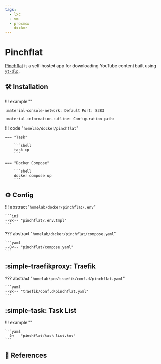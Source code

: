 ```yaml
---
tags:
  - lxc
  - vm
  - proxmox
  - docker
---
```

# Pinchflat

[Pinchflat][1] is a self-hosted app for downloading YouTube content built using [`yt-dlp`][2].

## :hammer_and_wrench: Installation

!!! example ""

    :material-console-network: Default Port: 8383

    :material-information-outline: Configuration path: 

!!! code "`homelab/docker/pinchflat`"

    === "Task"

        ```shell
        task up
        ```

    === "Docker Compose"

        ```shell
        docker compose up
        ```

## :gear: Config

!!! abstract "`homelab/docker/pinchflat/.env`"

    ```ini
    --8<-- "pinchflat/.env.tmpl"
    ```

??? abstract "`homelab/docker/pinchflat/compose.yaml`"

    ```yaml
    --8<-- "pinchflat/compose.yaml"
    ```

## :simple-traefikproxy: Traefik

??? abstract "`homelab/pve/traefik/conf.d/pinchflat.yaml`"

    ```yaml
    --8<-- "traefik/conf.d/pinchflat.yaml"
    ```

## :simple-task: Task List

!!! example ""

    ```yaml
    --8<-- "pinchflat/task-list.txt"
    ```

## :link: References

[1]: <https://github.com/kieraneglin/pinchflat>
[2]: <>
